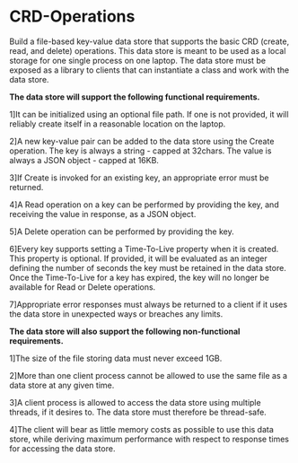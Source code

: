 # CRD-Operations

Build a file-based key-value data store that supports the basic CRD (create, read, and delete) operations. This data store is meant to be used as a local storage for one single process on one laptop. The data store must be exposed as a library to clients that can instantiate a class and work with the data store.

**The data store will support the following functional requirements.**

1]It can be initialized using an optional file path. If one is not provided, it will reliably create itself in a reasonable location on the laptop.

2]A new key-value pair can be added to the data store using the Create operation. The key is always a string - capped at 32chars. The value is always a JSON object - capped at 16KB.

3]If Create is invoked for an existing key, an appropriate error must be returned.

4]A Read operation on a key can be performed by providing the key, and receiving the value in response, as a JSON object.

5]A Delete operation can be performed by providing the key.

6]Every key supports setting a Time-To-Live property when it is created. This property is optional. If provided, it will be evaluated as an integer defining the number of seconds the key must be retained in the data store. Once the Time-To-Live for a key has expired, the key will no longer be available for Read or Delete operations.

7]Appropriate error responses must always be returned to a client if it uses the data store in unexpected ways or breaches any limits.


**The data store will also support the following non-functional requirements.**

1]The size of the file storing data must never exceed 1GB.

2]More than one client process cannot be allowed to use the same file as a data store at any given time.

3]A client process is allowed to access the data store using multiple threads, if it desires to. The data store must therefore be thread-safe.

4]The client will bear as little memory costs as possible to use this data store, while deriving maximum performance with respect to response times for accessing the data store.
